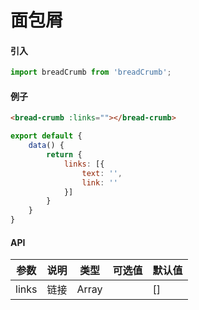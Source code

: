 # 面包屑

#### 引入

```javascript
import breadCrumb from 'breadCrumb';
```

#### 例子

```html
<bread-crumb :links=""></bread-crumb>
```

```javascript
export default {
    data() {
        return {
            links: [{
                text: '',
                link: ''
            }]
        }
    }
}
```

#### API

| 参数 | 说明 | 类型 | 可选值 | 默认值 |
|-----|------|-----|-------|-------|
|links|链接|Array||[]|
